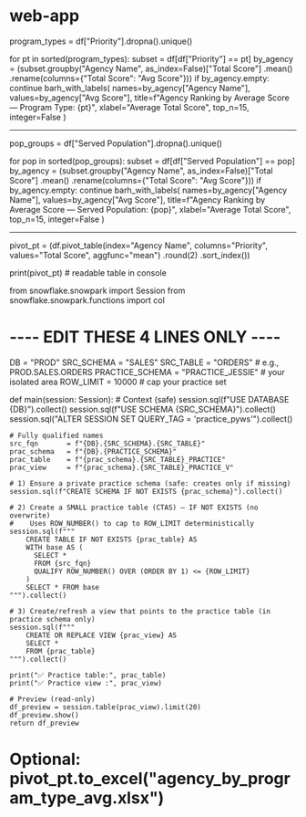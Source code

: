 # web-app

program_types = df["Priority"].dropna().unique()

for pt in sorted(program_types):
    subset = df[df["Priority"] == pt]
    by_agency = (subset.groupby("Agency Name", as_index=False)["Total Score"]
                        .mean()
                        .rename(columns={"Total Score": "Avg Score"}))
    if by_agency.empty:
        continue
    barh_with_labels(
        names=by_agency["Agency Name"],
        values=by_agency["Avg Score"],
        title=f"Agency Ranking by Average Score — Program Type: {pt}",
        xlabel="Average Total Score",
        top_n=15,
        integer=False
    )


---------------
pop_groups = df["Served Population"].dropna().unique()

for pop in sorted(pop_groups):
    subset = df[df["Served Population"] == pop]
    by_agency = (subset.groupby("Agency Name", as_index=False)["Total Score"]
                        .mean()
                        .rename(columns={"Total Score": "Avg Score"}))
    if by_agency.empty:
        continue
    barh_with_labels(
        names=by_agency["Agency Name"],
        values=by_agency["Avg Score"],
        title=f"Agency Ranking by Average Score — Served Population: {pop}",
        xlabel="Average Total Score",
        top_n=15,
        integer=False
    )


-----------
pivot_pt = (df.pivot_table(index="Agency Name",
                           columns="Priority",
                           values="Total Score",
                           aggfunc="mean")
              .round(2)
              .sort_index())

print(pivot_pt)      # readable table in console


from snowflake.snowpark import Session
from snowflake.snowpark.functions import col

# ---- EDIT THESE 4 LINES ONLY ----
DB              = "PROD"
SRC_SCHEMA      = "SALES"
SRC_TABLE       = "ORDERS"           # e.g., PROD.SALES.ORDERS
PRACTICE_SCHEMA = "PRACTICE_JESSIE"  # your isolated area
ROW_LIMIT       = 10000              # cap your practice set

def main(session: Session):
    # Context (safe)
    session.sql(f"USE DATABASE {DB}").collect()
    session.sql(f"USE SCHEMA {SRC_SCHEMA}").collect()
    session.sql("ALTER SESSION SET QUERY_TAG = 'practice_pyws'").collect()

    # Fully qualified names
    src_fqn       = f"{DB}.{SRC_SCHEMA}.{SRC_TABLE}"
    prac_schema   = f"{DB}.{PRACTICE_SCHEMA}"
    prac_table    = f"{prac_schema}.{SRC_TABLE}_PRACTICE"
    prac_view     = f"{prac_schema}.{SRC_TABLE}_PRACTICE_V"

    # 1) Ensure a private practice schema (safe: creates only if missing)
    session.sql(f"CREATE SCHEMA IF NOT EXISTS {prac_schema}").collect()

    # 2) Create a SMALL practice table (CTAS) — IF NOT EXISTS (no overwrite)
    #    Uses ROW_NUMBER() to cap to ROW_LIMIT deterministically
    session.sql(f"""
        CREATE TABLE IF NOT EXISTS {prac_table} AS
        WITH base AS (
          SELECT *
          FROM {src_fqn}
          QUALIFY ROW_NUMBER() OVER (ORDER BY 1) <= {ROW_LIMIT}
        )
        SELECT * FROM base
    """).collect()

    # 3) Create/refresh a view that points to the practice table (in practice schema only)
    session.sql(f"""
        CREATE OR REPLACE VIEW {prac_view} AS
        SELECT *
        FROM {prac_table}
    """).collect()

    print("✅ Practice table:", prac_table)
    print("✅ Practice view :", prac_view)

    # Preview (read-only)
    df_preview = session.table(prac_view).limit(20)
    df_preview.show()
    return df_preview

# Optional: pivot_pt.to_excel("agency_by_program_type_avg.xlsx")



